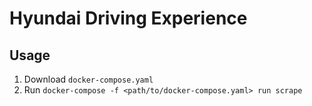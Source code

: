 # Hyundai Driving Experience

## Usage

1. Download `docker-compose.yaml`
2. Run `docker-compose -f <path/to/docker-compose.yaml> run scrape`
